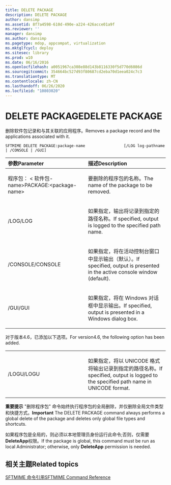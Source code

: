 ```yaml
---
title: DELETE PACKAGE
description: DELETE PACKAGE
author: dansimp
ms.assetid: 8f7a4598-610d-490e-a224-426acce01a9f
ms.reviewer: ''
manager: dansimp
ms.author: dansimp
ms.pagetype: mdop, appcompat, virtualization
ms.mktglfcycl: deploy
ms.sitesec: library
ms.prod: w10
ms.date: 06/16/2016
ms.openlocfilehash: a0051967ca308e88d143b8116330f5d770d6086d
ms.sourcegitcommit: 354664bc527d93f80687cd2eba70d1eea024c7c3
ms.translationtype: MT
ms.contentlocale: zh-CN
ms.lasthandoff: 06/26/2020
ms.locfileid: "10803020"
---
```

# <span data-ttu-id="7c9cf-103">DELETE PACKAGE</span><span class="sxs-lookup"><span data-stu-id="7c9cf-103">DELETE PACKAGE</span></span>


<span data-ttu-id="7c9cf-104">删除软件包记录和与其关联的应用程序。</span><span class="sxs-lookup"><span data-stu-id="7c9cf-104">Removes a package record and the applications associated with it.</span></span>

`SFTMIME DELETE PACKAGE:package-name                 [/LOG log-pathname | /CONSOLE | /GUI]`

<table>
<colgroup>
<col width="50%" />
<col width="50%" />
</colgroup>
<thead>
<tr class="header">
<th align="left"><span data-ttu-id="7c9cf-105">参数</span><span class="sxs-lookup"><span data-stu-id="7c9cf-105">Parameter</span></span></th>
<th align="left"><span data-ttu-id="7c9cf-106">描述</span><span class="sxs-lookup"><span data-stu-id="7c9cf-106">Description</span></span></th>
</tr>
</thead>
<tbody>
<tr class="odd">
<td align="left"><p><span data-ttu-id="7c9cf-107">程序包： &lt; 软件包-name&gt;</span><span class="sxs-lookup"><span data-stu-id="7c9cf-107">PACKAGE:&lt;package-name&gt;</span></span></p></td>
<td align="left"><p><span data-ttu-id="7c9cf-108">要删除的程序包的名称。</span><span class="sxs-lookup"><span data-stu-id="7c9cf-108">The name of the package to be removed.</span></span></p></td>
</tr>
<tr class="even">
<td align="left"><p><span data-ttu-id="7c9cf-109">/LOG</span><span class="sxs-lookup"><span data-stu-id="7c9cf-109">/LOG</span></span></p></td>
<td align="left"><p><span data-ttu-id="7c9cf-110">如果指定，输出将记录到指定的路径名称。</span><span class="sxs-lookup"><span data-stu-id="7c9cf-110">If specified, output is logged to the specified path name.</span></span></p></td>
</tr>
<tr class="odd">
<td align="left"><p><span data-ttu-id="7c9cf-111">/CONSOLE</span><span class="sxs-lookup"><span data-stu-id="7c9cf-111">/CONSOLE</span></span></p></td>
<td align="left"><p><span data-ttu-id="7c9cf-112">如果指定，将在活动控制台窗口中显示输出（默认）。</span><span class="sxs-lookup"><span data-stu-id="7c9cf-112">If specified, output is presented in the active console window (default).</span></span></p></td>
</tr>
<tr class="even">
<td align="left"><p><span data-ttu-id="7c9cf-113">/GUI</span><span class="sxs-lookup"><span data-stu-id="7c9cf-113">/GUI</span></span></p></td>
<td align="left"><p><span data-ttu-id="7c9cf-114">如果指定，将在 Windows 对话框中显示输出。</span><span class="sxs-lookup"><span data-stu-id="7c9cf-114">If specified, output is presented in a Windows dialog box.</span></span></p></td>
</tr>
</tbody>
</table>

 

<span data-ttu-id="7c9cf-115">对于版本4.6，已添加以下选项。</span><span class="sxs-lookup"><span data-stu-id="7c9cf-115">For version4.6, the following option has been added.</span></span>

<table>
<colgroup>
<col width="50%" />
<col width="50%" />
</colgroup>
<tbody>
<tr class="odd">
<td align="left"><p><span data-ttu-id="7c9cf-116">/LOGU</span><span class="sxs-lookup"><span data-stu-id="7c9cf-116">/LOGU</span></span></p></td>
<td align="left"><p><span data-ttu-id="7c9cf-117">如果指定，将以 UNICODE 格式将输出记录到指定的路径名称。</span><span class="sxs-lookup"><span data-stu-id="7c9cf-117">If specified, output is logged to the specified path name in UNICODE format.</span></span></p></td>
</tr>
</tbody>
</table>

 

<span data-ttu-id="7c9cf-118">**重要提示** "删除程序包" 命令始终执行程序包的全局删除，并仅删除全局文件类型和快捷方式。</span><span class="sxs-lookup"><span data-stu-id="7c9cf-118">**Important** The DELETE PACKAGE command always performs a global delete of the package and deletes only global file types and shortcuts.</span></span>

<span data-ttu-id="7c9cf-119">如果程序包是全局的，则必须以本地管理员身份运行此命令;否则，仅需要**DeleteApp**权限。</span><span class="sxs-lookup"><span data-stu-id="7c9cf-119">If the package is global, this command must be run as local Administrator; otherwise, only **DeleteApp** permission is needed.</span></span>

 

## <span data-ttu-id="7c9cf-120">相关主题</span><span class="sxs-lookup"><span data-stu-id="7c9cf-120">Related topics</span></span>


[<span data-ttu-id="7c9cf-121">SFTMIME 命令引用</span><span class="sxs-lookup"><span data-stu-id="7c9cf-121">SFTMIME Command Reference</span></span>](sftmime--command-reference.md)

 

 






